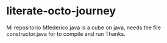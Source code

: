 # literate-octo-journey
Mi repositorio
Mfederico.java is a cube on java, needs the file constructor.java for to compile and run
Thanks.
